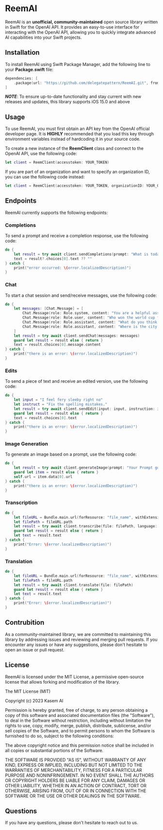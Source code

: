 # ReemAI

ReemAI is an **unofficial, community-maintained** open source library written in Swift for the OpenAI API. It provides an easy-to-use interface for interacting with the OpenAI API, allowing you to quickly integrate advanced AI capabilities into your Swift projects.

## Installation
To install ReemAI using Swift Package Manager, add the following line to your **Package.swift** file:

```swift
dependencies: [
    .package(url: "https://github.com/delegatepattern/ReemAI.git", from: "1.0.0")
]
```
***NOTE***: To ensure up-to-date functionality and stay current with new releases and updates, this library supports iOS 15.0 and above

## Usage
To use ReemAI, you must first obtain an API key from the OpenAI official developer page. It is **HIGHLY** recommended that you load this key through environment variables instead of hardcoding it in your source code.

To create a new instance of the **ReemClient** class and connect to the OpenAI API, use the following code:

```swift
let client = ReemClient(accesstoken: YOUR_TOKEN)
```
If you are part of an organization and want to specify an organization ID, you can use the following code instead:

```swift
let client = ReemClient(accesstoken: YOUR_TOKEN, organizationID: YOUR_ORG_ID)
```

## Endpoints
ReemAI currently supports the following endpoints:

### **Completions**
To send a prompt and receive a completion response, use the following code:

```swift
do {
    let result = try await client.sendCompletions(prompt: "What is today's day of the week?")
    text = result?.choices[0].text ?? ""
} catch {
    print("error occurred: \(error.localizedDescription)")
}
```

### **Chat**
To start a chat session and send/receive messages, use the following code:


```swift
do {
    let messages: [Chat.Message] = [
        Chat.Message(role: Role.system, content: "You are a helpful assistant."),
        Chat.Message(role: Role.user, content: "Who won the world cup for soccer in 2018?"),
        Chat.Message(role: Role.assistant, content: "What do you think about the 2022 soccer event in Qatar?"),
        Chat.Message(role: Role.assistant, content: "Where is the city that was the main event for the FIFA 2022?")
    ]
    let result = try await client.sendChat(messages: messages)
    guard let result = result else { return }
    text = result.choices[0].message.content
} catch {
    print("there is an error: \(error.localizedDescription)")
}
```
### **Edits**
To send a piece of text and receive an edited version, use the following code:

```swift
do {
    let input = "I feel fery sleeby right no"
    let instruct = "Fix the spelling mistakes."
    let result = try await client.sendEdit(input: input, instruction: instruct, number: 1)
    guard let result = result else { return }
    text = result.choices[0].text
} catch {
    print("there is an error: \(error.localizedDescription)")
}
```
### **Image Generation**
To generate an image based on a prompt, use the following code:
```swift
do {
    let result = try await client.generateImage(prompt: "Your Prompt goes here..")
    guard let item = result else { return }
    self.url = item.data[0].url
} catch {
    print("there is an error: \(error.localizedDescription)")
}
```

### **Transcription**


```swift
do {
    let fileURL = Bundle.main.url(forResource: "file_name", withExtension: "wav")!
    let filePath = fileURL.path
    let result = try await client.transcribe(file: filePath, language: .en)
    guard let result = result else { return }
    let text = result.text
} catch {
    print("Error: \(error.localizedDescription)")
}
```

### **Translation**
```swift
do {
    let fileURL = Bundle.main.url(forResource: "file_name", withExtension: "mp3")!
    let filePath = fileURL.path
    let result = try await client.translate(file: filePath)
    guard let result = result else { return }
    let text = result.text
} catch {
    print("Error: \(error.localizedDescription)")
}
```

## Contrubition
As a community-maintained library, we are committed to maintaining this library by addressing issues and reviewing and merging pull requests. 
If you encounter any issues or have any suggestions, please don't hesitate to open an issue or pull request.

## License
ReemAI is licensed under the MIT License, a permissive open-source license that allows forking and modification of the library.

The MIT License (MIT)

Copyright (c) 2023 Kasem Al

Permission is hereby granted, free of charge, to any person obtaining a copy of this software and associated documentation files (the "Software"), to deal in the Software without restriction, including without limitation the rights to use, copy, modify, merge, publish, distribute, sublicense, and/or sell copies of the Software, and to permit persons to whom the Software is furnished to do so, subject to the following conditions:

The above copyright notice and this permission notice shall be included in all copies or substantial portions of the Software.

THE SOFTWARE IS PROVIDED "AS IS", WITHOUT WARRANTY OF ANY KIND, EXPRESS OR IMPLIED, INCLUDING BUT NOT LIMITED TO THE WARRANTIES OF MERCHANTABILITY, FITNESS FOR A PARTICULAR PURPOSE AND NONINFRINGEMENT. IN NO EVENT SHALL THE AUTHORS OR COPYRIGHT HOLDERS BE LIABLE FOR ANY CLAIM, DAMAGES OR OTHER LIABILITY, WHETHER IN AN ACTION OF CONTRACT, TORT OR OTHERWISE, ARISING FROM, OUT OF OR IN CONNECTION WITH THE SOFTWARE OR THE USE OR OTHER DEALINGS IN THE SOFTWARE.

## Questions 
If you have any questions, please don't hesitate to reach out to us.

